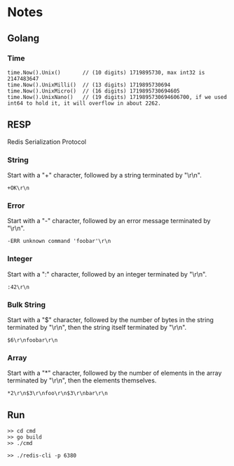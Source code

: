 # Notes
## Golang
### Time
```
time.Now().Unix()       // (10 digits) 1719895730, max int32 is 2147483647
time.Now().UnixMilli()  // (13 digits) 1719895730694
time.Now().UnixMicro()  // (16 digits) 1719895730694605
time.Now().UnixNano()   // (19 digits) 1719895730694606700, if we used int64 to hold it, it will overflow in about 2262.
```

## RESP
Redis Serialization Protocol

### String
Start with a "+" character, followed by a string terminated by "\r\n".
```
+OK\r\n
```

### Error
Start with a "-" character, followed by an error message terminated by "\r\n".
```
-ERR unknown command 'foobar'\r\n
```

### Integer
Start with a ":" character, followed by an integer terminated by "\r\n".
```
:42\r\n
```

### Bulk String
Start with a "$" character, followed by the number of bytes in the string terminated by "\r\n", then the string itself terminated by "\r\n".
```
$6\r\nfoobar\r\n
```

### Array
Start with a "*" character, followed by the number of elements in the array terminated by "\r\n", then the elements themselves.
```
*2\r\n$3\r\nfoo\r\n$3\r\nbar\r\n
```

## Run
```
>> cd cmd
>> go build
>> ./cmd
```

```
>> ./redis-cli -p 6380
```

